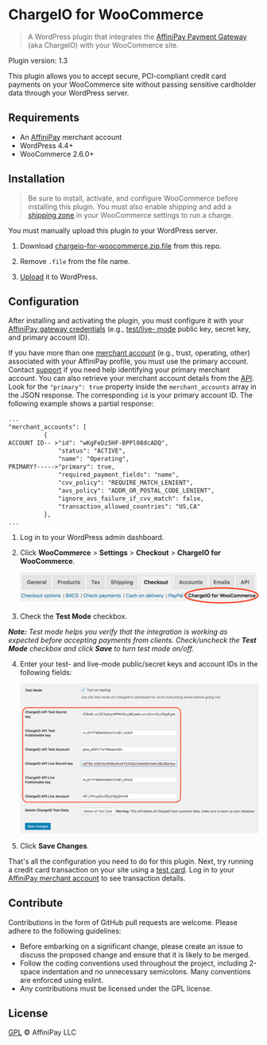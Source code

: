 # ChargeIO for WooCommerce

> A WordPress plugin that integrates the [AffiniPay Payment Gateway](https://developers.affinipay.com/reference/api.html#PaymentGatewayAPI) (aka ChargeIO) with your WooCommerce site.

Plugin version: 1.3

This plugin allows you to accept secure, PCI-compliant credit card payments on your WooCommerce site without passing sensitive cardholder data through your WordPress server.

## Requirements
- An [AffiniPay](https://affinipay.com) merchant account
- WordPress 4.4+
- WooCommerce 2.6.0+

## Installation
> Be sure to install, activate, and configure WooCommerce before installing this plugin. You must also enable shipping and add a [shipping zone](https://docs.woocommerce.com/document/setting-up-shipping-zones/) in your WooCommerce settings to run a charge.

You must manually upload this plugin to your WordPress server.

1. Download [chargeio-for-woocommerce.zip.file](./chargeio-for-woocommerce.zip.file) from this repo.

2. Remove `.file` from the file name.

3. [Upload](https://codex.wordpress.org/Managing_Plugins#Manual_Plugin_Installation) it to WordPress.

## Configuration
After installing and activating the plugin, you must configure it with your [AffiniPay gateway credentials](https://developers.affinipay.com/guides/payment-form-getting-started.html#obtain-credentials) (e.g., [test/live- mode](https://developers.affinipay.com/basics/account-management.html#test-live-creds) public key, secret key, and primary account ID).

If you have more than one [merchant account](https://developers.affinipay.com/basics/account-management.html#merchant-accounts) (e.g., trust, operating, other) associated with your AffiniPay profile, you must use the primary account. Contact [support](mailto:devsupport@affinipay.com) if you need help identifying your primary merchant account. You can also retrieve your merchant account details from the [API](https://developers.affinipay.com/reference/api.html#GetCurrentMerchant). Look for the `"primary": true` property inside the `merchant_accounts` array in the JSON response. The corresponding `id` is your primary account ID. The following example shows a partial response:
```
...
"merchant_accounts": [
          {
ACCOUNT ID-- >"id": "wKgFeDz5HF-BPPl08dcADQ",
              "status": "ACTIVE",
              "name": "Operating",
PRIMARY?----->"primary": true,
              "required_payment_fields": "name",
              "cvv_policy": "REQUIRE_MATCH_LENIENT",
              "avs_policy": "ADDR_OR_POSTAL_CODE_LENIENT",
              "ignore_avs_failure_if_cvv_match": false,
              "transaction_allowed_countries": "US,CA"
          },
...
```


1. Log in to your WordPress admin dashboard.

2. Click **WooCommerce** > **Settings** > **Checkout** > **ChargeIO for WooCommerce**.

    ![settings](./settings.png)

3. Check the **Test Mode** checkbox.

  _**Note:** Test mode helps you verify that the integration is working as expected before accepting payments from clients. Check/uncheck the **Test Mode** checkbox and click **Save** to turn test mode on/off._

4. Enter your test- and live-mode public/secret keys and account IDs in the following fields:

    ![configuration](./config.png)

5. Click **Save Changes**.

That's all the configuration you need to do for this plugin. Next, try running a credit card transaction on your site using a [test card](https://developers.affinipay.com/reference/api.html#TestCardNumbers). Log in to your [AffiniPay merchant account](https://secure.affinipay.com) to see transaction details.

## Contribute
Contributions in the form of GitHub pull requests are welcome. Please adhere to the following guidelines:
  - Before embarking on a significant change, please create an issue to discuss the proposed change and ensure that it is likely to be merged.
  - Follow the coding conventions used throughout the project, including 2-space indentation and no unnecessary semicolons. Many conventions are enforced using eslint.
  - Any contributions must be licensed under the GPL license.

## License
  [GPL](./LICENSE) © AffiniPay LLC
